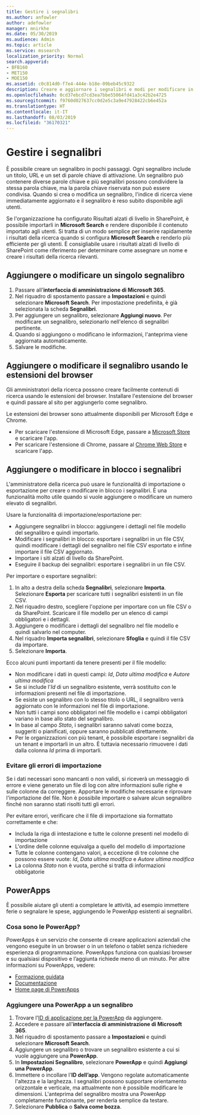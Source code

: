 ```yaml
---
title: Gestire i segnalibri
ms.author: anfowler
author: adefowler
manager: mnirkhe
ms.date: 05/30/2019
ms.audience: Admin
ms.topic: article
ms.service: mssearch
localization_priority: Normal
search.appverid:
- BFB160
- MET150
- MOE150
ms.assetid: c0c814d0-f7e4-444e-b18e-09beb45c9322
description: Creare e aggiornare i segnalibri e modi per modificare in blocco i risultati di segnalibri per Microsoft Search
ms.openlocfilehash: 0cd37ebcd7cd3ea7bbe55064fd41a3c42b2e4725
ms.sourcegitcommit: f9760d027637cc0d2e5c3a9e47928422cb6e452a
ms.translationtype: HT
ms.contentlocale: it-IT
ms.lasthandoff: 08/03/2019
ms.locfileid: "36170321"
---
```

# <a name="manage-bookmarks"></a>Gestire i segnalibri

È possibile creare un segnalibro in pochi passaggi. Ogni segnalibro include un titolo, URL e un set di parole chiave di attivazione. Un segnalibro può contenere diverse parole chiave e più segnalibri possono condividere la stessa parola chiave, ma la parola chiave riservata non può essere condivisa. Quando si crea o modifica un segnalibro, l'indice di ricerca viene immediatamente aggiornato e il segnalibro è reso subito disponibile agli utenti.

Se l'organizzazione ha configurato Risultati alzati di livello in SharePoint, è possibile importarli in **Microsoft Search** e rendere disponibile il contenuto importato agli utenti. Si tratta di un modo semplice per inserire rapidamente i risultati della ricerca quando si configura **Microsoft Search** e renderlo più efficiente per gli utenti. È consigliabile usare i risultati alzati di livello di SharePoint come riferimento per determinare come assegnare un nome e creare i risultati della ricerca rilevanti. 

## <a name="add-or-edit-a-single-bookmark"></a>Aggiungere o modificare un singolo segnalibro
1. Passare all'**interfaccia di amministrazione di Microsoft 365**.
1. Nel riquadro di spostamento passare a **Impostazioni** e quindi selezionare **Microsoft Search**.
Per impostazione predefinita, è già selezionata la scheda **Segnalibri**.
1. Per aggiungere un segnalibro, selezionare **Aggiungi nuovo**. Per modificare un segnalibro, selezionarlo nell'elenco di segnalibri pertinente. 
1. Quando si aggiungono o modificano le informazioni, l'anteprima viene aggiornata automaticamente.
1. Salvare le modifiche.

## <a name="add-or-edit-bookmark-using-browser-extensions"></a>Aggiungere o modificare il segnalibro usando le estensioni del browser
Gli amministratori della ricerca possono creare facilmente contenuti di ricerca usando le estensioni del browser. Installare l'estensione del browser e quindi passare al sito per aggiungerlo come segnalibro.

Le estensioni dei browser sono attualmente disponibili per Microsoft Edge e Chrome. 
- Per scaricare l'estensione di Microsoft Edge, passare a [Microsoft Store](https://www.microsoft.com/en-us/p/microsoft-search-content-creator/9nrqdbcbwq55?activetab=pivot:overviewtab) e scaricare l'app.
- Per scaricare l'estensione di Chrome, passare al [Chrome Web Store](https://chrome.google.com/webstore/detail/microsoft-search-content/nocnablpaoeecfmfnjoheefkogmleipm) e scaricare l'app.

## <a name="bulk-add-or-edit-bookmarks"></a>Aggiungere o modificare in blocco i segnalibri
L'amministratore della ricerca può usare le funzionalità di importazione o esportazione per creare o modificare in blocco i segnalibri. È una funzionalità molto utile quando si vuole aggiungere o modificare un numero elevato di segnalibri. 

Usare la funzionalità di importazione/esportazione per:
- Aggiungere segnalibri in blocco: aggiungere i dettagli nel file modello del segnalibro e quindi importarlo.
- Modificare i segnalibri in blocco: esportare i segnalibri in un file CSV, quindi modificare i dettagli del segnalibro nel file CSV esportato e infine importare il file CSV aggiornato.
- Importare i siti alzati di livello da SharePoint.
- Eseguire il backup dei segnalibri: esportare i segnalibri in un file CSV.

Per importare o esportare segnalibri:
1. In alto a destra della scheda **Segnalibri**, selezionare **Importa**. Selezionare **Esporta** per scaricare tutti i segnalibri esistenti in un file CSV.
1. Nel riquadro destro, scegliere l'opzione per importare con un file CSV o da SharePoint.
Scaricare il file modello per un elenco di campi obbligatori e i dettagli. 
1. Aggiungere o modificare i dettagli del segnalibro nel file modello e quindi salvarlo nel computer. 
1. Nel riquadro **Importa segnalibri**, selezionare **Sfoglia** e quindi il file CSV da importare.
1. Selezionare **Importa**.

Ecco alcuni punti importanti da tenere presenti per il file modello:
- Non modificare i dati in questi campi: *Id*, *Data ultima modifica* e *Autore ultima modifica*
- Se si include l'*Id* di un segnalibro esistente, verrà sostituito con le informazioni presenti nel file di importazione.
- Se esiste un segnalibro con lo stesso titolo o URL, il segnalibro verrà aggiornato con le informazioni nel file di importazione.
- Non tutti i campi sono obbligatori nel file modello e i campi obbligatori variano in base allo stato del segnalibro.
- In base al campo *Stato*, i segnalibri saranno salvati come bozza, suggeriti o pianificati, oppure saranno pubblicati direttamente.
- Per le organizzazioni con più tenant, è possibile esportare i segnalibri da un tenant e importarli in un altro. È tuttavia necessario rimuovere i dati dalla colonna *Id* prima di importarli.

### <a name="prevent-import-errors"></a>Evitare gli errori di importazione
Se i dati necessari sono mancanti o non validi, si riceverà un messaggio di errore e viene generato un file di log con altre informazioni sulle righe e sulle colonne da correggere. Apportare le modifiche necessarie e riprovare l'importazione del file. Non è possibile importare o salvare alcun segnalibro finché non saranno stati risolti tutti gli errori.

Per evitare errori, verificare che il file di importazione sia formattato correttamente e che:
- Includa la riga di intestazione e tutte le colonne presenti nel modello di importazione
- L'ordine delle colonne equivalga a quello del modello di importazione
- Tutte le colonne contengano valori, a eccezione di tre colonne che possono essere vuote: *Id*, *Data ultima modifica* e *Autore ultima modifica* 
- La colonna *Stato* non è vuota, perché si tratta di informazioni obbligatorie

## <a name="powerapps"></a>PowerApps
È possibile aiutare gli utenti a completare le attività, ad esempio immettere ferie o segnalare le spese, aggiungendo le PowerApp esistenti ai segnalibri. 

### <a name="what-are-powerapps"></a>Cosa sono le PowerApp?
PowerApps è un servizio che consente di creare applicazioni aziendali che vengono eseguite in un browser o in un telefono o tablet senza richiedere esperienza di programmazione. PowerApps funziona con qualsiasi browser e su qualsiasi dispositivo e l’aggiunta richiede meno di un minuto. Per altre informazioni su PowerApps, vedere:
- [Formazione guidata](https://docs.microsoft.com/it-IT/learn/browse/?products=powerapps)
- [Documentazione](https://docs.microsoft.com/it-IT/powerapps/maker/canvas-apps/get-sessionid)
- [Home page di PowerApps](https://make.preview.powerapps.com/environments/839eace6-59ab-4243-97ec-a5b8fcc104e4/home)

### <a name="add-a-powerapp-to-a-bookmark"></a>Aggiungere una PowerApp a un segnalibro
1. Trovare l'[ID di applicazione per la PowerApp](https://docs.microsoft.com/it-IT/powerapps/maker/canvas-apps/get-sessionid#get-an-app-id) da aggiungere.
1. Accedere e passare all'**interfaccia di amministrazione di Microsoft 365**.
1. Nel riquadro di spostamento passare a **Impostazioni** e quindi selezionare **Microsoft Search**.
1. Aggiungere un segnalibro o trovare un segnalibro esistente a cui si vuole aggiungere una **PowerApp**.
1. In **Impostazioni Segnalibro**, selezionare **PowerApp** e quindi **Aggiungi una PowerApp**.
1. Immettere o incollare l'**ID dell’app**.
    Vengono regolate automaticamente l'altezza e la larghezza. I segnalibri possono supportare orientamento orizzontale e verticale, ma attualmente non è possibile modificare le dimensioni. L'anteprima del segnalibro mostra una PowerApp completamente funzionante, per renderla semplice da testare.
1. Selezionare **Pubblica** o **Salva come bozza**.
